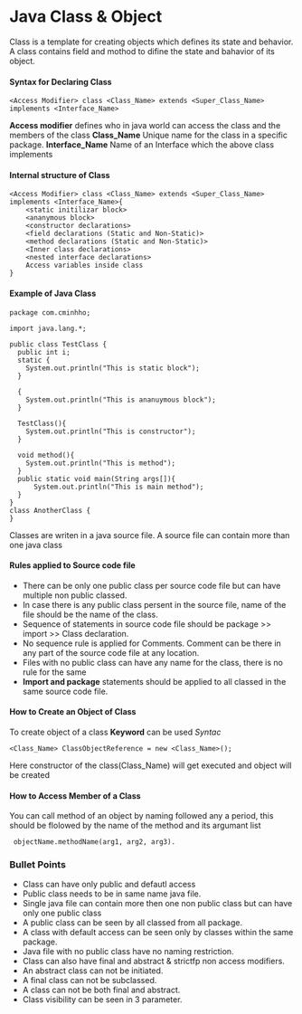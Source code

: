 # Java Class & Object
Class is a template for creating objects which defines its state and behavior. A class contains field and mothod to difine the state and bahavior of its object.

#### Syntax for Declaring Class
```
<Access Modifier> class <Class_Name> extends <Super_Class_Name> implements <Interface_Name>
```
**Access modifier** defines who in java world can access the class and the members of the class
**Class_Name** Unique name for the class in a specific package.
**Interface_Name** Name of an Interface which the above class implements

#### Internal structure of Class
```
<Access Modifier> class <Class_Name> extends <Super_Class_Name> implements <Interface_Name>{
    <static initilizar block>
    <ananymous block>
    <constructor declarations>
    <field declarations (Static and Non-Static)>
    <method declarations (Static and Non-Static)>
    <Inner class declarations>
    <nested interface declarations>
    Access variables inside class
}
```

#### Example of Java Class
```
package com.cminhho;

import java.lang.*;

public class TestClass {
  public int i;
  static {
    System.out.println("This is static block");
  }

  {
    System.out.println("This is ananuymous block");
  }

  TestClass(){
    System.out.println("This is constructor");
  }

  void method(){
    System.out.println("This is method");
  }
  public static void main(String args[]){
	  System.out.println("This is main method");
  }
}
class AnotherClass {
}
```
Classes are writen in a java source file. A source file can contain more than one java class 

#### Rules applied to Source code file
- There can be only one public class per source code file but can have multiple non public classed.
- In case there is any public class persent in the source file, name of the file should be the name of the class.
- Sequence of statements in source code file should be package >> import >> Class declaration.
- No sequence rule is applied for Comments. Comment can be there in any part of the source code file at any location.
- Files with no public class can have any name for the class, there is no rule for the same 
- **Import and package** statements should be applied to all classed in the same source code file.

#### How to Create an Object of Class
To create object of a class **<new> Keyword** can be used
*Syntac*
```
<Class_Name> ClassObjectReference = new <Class_Name>();
```
Here constructor of the class(Class_Name) will get executed and object will be created 

#### How to Access Member of a Class
You can call method of an object by naming followed any a period, this should be flolowed by the name of the method and its argumant list
```
 objectName.methodName(arg1, arg2, arg3).
```

### Bullet Points
* Class can have only public and defautl access
* Public class needs to be in same name java file.
* Single java file can contain more then one non public class but can have only one public class
* A public class can be seen by all classed from all package.
* A class with default access can be seen only by classes within the same package.
* Java file with no public class have no naming restriction.
* Class can also have final and abstract & strictfp non access modifiers.
* An abstract class can not be initiated.
* A final class can not be subclassed.
* A class can not be both final and abstract.
* Class visibility can be seen in 3 parameter.
